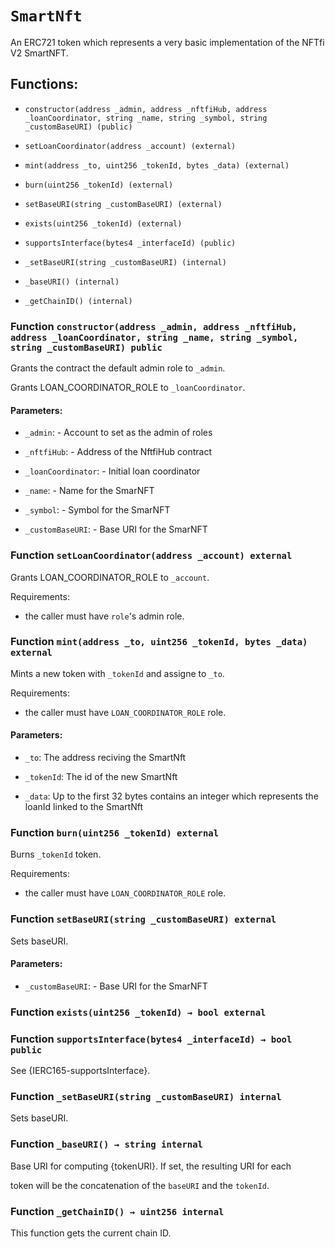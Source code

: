 # `SmartNft`

An ERC721 token which represents a very basic implementation of the NFTfi V2 SmartNFT.

## Functions:

- `constructor(address _admin, address _nftfiHub, address _loanCoordinator, string _name, string _symbol, string _customBaseURI) (public)`

- `setLoanCoordinator(address _account) (external)`

- `mint(address _to, uint256 _tokenId, bytes _data) (external)`

- `burn(uint256 _tokenId) (external)`

- `setBaseURI(string _customBaseURI) (external)`

- `exists(uint256 _tokenId) (external)`

- `supportsInterface(bytes4 _interfaceId) (public)`

- `_setBaseURI(string _customBaseURI) (internal)`

- `_baseURI() (internal)`

- `_getChainID() (internal)`

### Function `constructor(address _admin, address _nftfiHub, address _loanCoordinator, string _name, string _symbol, string _customBaseURI) public`

Grants the contract the default admin role to `_admin`.

Grants LOAN_COORDINATOR_ROLE to `_loanCoordinator`.

#### Parameters:

- `_admin`: - Account to set as the admin of roles

- `_nftfiHub`: - Address of the NftfiHub contract

- `_loanCoordinator`: - Initial loan coordinator

- `_name`: - Name for the SmarNFT

- `_symbol`: - Symbol for the SmarNFT

- `_customBaseURI`: - Base URI for the SmarNFT

### Function `setLoanCoordinator(address _account) external`

Grants LOAN_COORDINATOR_ROLE to `_account`.

Requirements:

- the caller must have `role`'s admin role.

### Function `mint(address _to, uint256 _tokenId, bytes _data) external`

Mints a new token with `_tokenId` and assigne to `_to`.

Requirements:

- the caller must have `LOAN_COORDINATOR_ROLE` role.

#### Parameters:

- `_to`: The address reciving the SmartNft

- `_tokenId`: The id of the new SmartNft

- `_data`: Up to the first 32 bytes contains an integer which represents the loanId linked to the SmartNft

### Function `burn(uint256 _tokenId) external`

Burns `_tokenId` token.

Requirements:

- the caller must have `LOAN_COORDINATOR_ROLE` role.

### Function `setBaseURI(string _customBaseURI) external`

Sets baseURI.

#### Parameters:

- `_customBaseURI`: - Base URI for the SmarNFT

### Function `exists(uint256 _tokenId) → bool external`

### Function `supportsInterface(bytes4 _interfaceId) → bool public`

See {IERC165-supportsInterface}.

### Function `_setBaseURI(string _customBaseURI) internal`

Sets baseURI.

### Function `_baseURI() → string internal`

Base URI for computing {tokenURI}. If set, the resulting URI for each

token will be the concatenation of the `baseURI` and the `tokenId`.

### Function `_getChainID() → uint256 internal`

This function gets the current chain ID.
